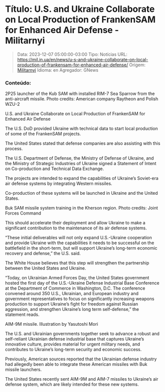 # Título: U.S. and Ukraine Collaborate on Local Production of FrankenSAM for Enhanced Air Defense - Militarnyi

>Data: 2023-12-07 05:00:00-03:00
>Tipo: Notícias
>URL: https://mil.in.ua/en/news/u-s-and-ukraine-collaborate-on-local-production-of-frankensam-for-enhanced-air-defense/
>Origem: [Militarnyi](https://mil.in.ua)
>Idioma: en
>Agregador: GNews

### Conteúdo:

2P25 launcher of the Kub SAM with installed RIM-7 Sea Sparrow from the anti-aircraft missile. Photo credits: American company Raytheon and Polish WZU-2

U.S. and Ukraine Collaborate on Local Production of FrankenSAM for Enhanced Air Defense

The U.S. DoD provided Ukraine with technical data to start local production of some of the FrankenSAM projects.

The United States stated that defense companies are also assisting with this process.

The U.S. Department of Defense, the Ministry of Defense of Ukraine, and the Ministry of Strategic Industries of Ukraine signed a Statement of Intent on Co-production and Technical Data Exchange.

The projects are intended to expand the capabilities of Ukraine’s Soviet-era air defense systems by integrating Western missiles.

Co-production of these systems will be launched in Ukraine and the United States.

Buk SAM missile system training in the Kherson region. Photo credits: Joint Forces Command

This should accelerate their deployment and allow Ukraine to make a significant contribution to the maintenance of its air defense systems.

“These initial deliverables will not only expand U.S.-Ukraine cooperation and provide Ukraine with the capabilities it needs to be successful on the battlefield in the short-term, but will support Ukraine’s long-term economic recovery and defense,” the U.S. said.

The White House believes that this step will strengthen the partnership between the United States and Ukraine.

“Today, on Ukrainian Armed Forces Day, the United States government hosted the first day of the U.S.-Ukraine Defense Industrial Base Conference at the Department of Commerce in Washington, D.C. The conference convened around 350 U.S., Ukrainian, and European industry and government representatives to focus on significantly increasing weapons production to support Ukraine’s fight for freedom against Russian aggression, and strengthen Ukraine’s long term self-defense,” the statement reads.

AIM-9M missile. Illustration by Yasutoshi Mori

The U.S. and Ukrainian governments together seek to advance a robust and self-reliant Ukrainian defense industrial base that captures Ukraine’s innovative culture, provides material for urgent military needs, and contributes to Ukraine’s long-term security and economic success.

Previously, American sources reported that the Ukrainian defense industry had allegedly been able to integrate these American missiles with Buk missile launchers.

The United States recently sent AIM-9M and AIM-7 missiles to Ukraine’s air defense system, which are likely intended for these new systems.
